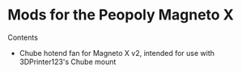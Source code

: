 # Mods for the Peopoly Magneto X

Contents
- Chube hotend fan for Magneto X v2, intended for use with 3DPrinter123's Chube mount
